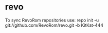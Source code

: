 revo
====
To sync RevoRom repositories use: repo init -u git://github.com/RevoRom/revo.git -b KitKat-444
